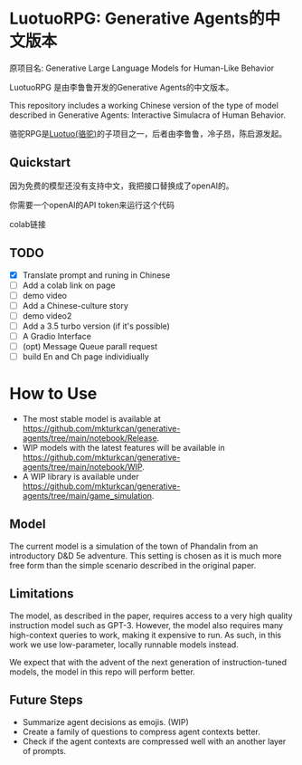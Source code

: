# LuotuoRPG: Generative Agents的中文版本

原项目名: Generative Large Language Models for Human-Like Behavior

LuotuoRPG 是由李鲁鲁开发的Generative Agents的中文版本。

This repository includes a working Chinese version of the type of model described in Generative Agents: Interactive Simulacra of Human Behavior.

骆驼RPG是[Luotuo(骆驼)](https://github.com/LC1332/Luotuo-Chinese-LLM)的子项目之一，后者由李鲁鲁，冷子昂，陈启源发起。


## Quickstart

因为免费的模型还没有支持中文，我把接口替换成了openAI的。

你需要一个openAI的API token来运行这个代码

colab链接

## TODO

- [x] Translate prompt and runing in Chinese
- [ ] Add a colab link on page
- [ ] demo video
- [ ] Add a Chinese-culture story
- [ ] demo video2
- [ ] Add a 3.5 turbo version (if it's possible)
- [ ] A Gradio Interface
- [ ] (opt) Message Queue parall request
- [ ] build En and Ch page individiually

# How to Use

* The most stable model is available at https://github.com/mkturkcan/generative-agents/tree/main/notebook/Release.
* WIP models with the latest features will be available in https://github.com/mkturkcan/generative-agents/tree/main/notebook/WIP.
* A WIP library is available under https://github.com/mkturkcan/generative-agents/tree/main/game_simulation.

## Model

The current model is a simulation of the town of Phandalin from an introductory D&D 5e adventure. This setting is chosen as it is much more free form than the simple scenario described in the original paper.

## Limitations

The model, as described in the paper, requires access to a very high quality instruction model such as GPT-3. However, the model also requires many high-context queries to work, making it expensive to run. As such, in this work we use low-parameter, locally runnable models instead. 

We expect that with the advent of the next generation of instruction-tuned models, the model in this repo will perform better.

## Future Steps

* Summarize agent decisions as emojis. (WIP)
* Create a family of questions to compress agent contexts better.
* Check if the agent contexts are compressed well with an another layer of prompts.